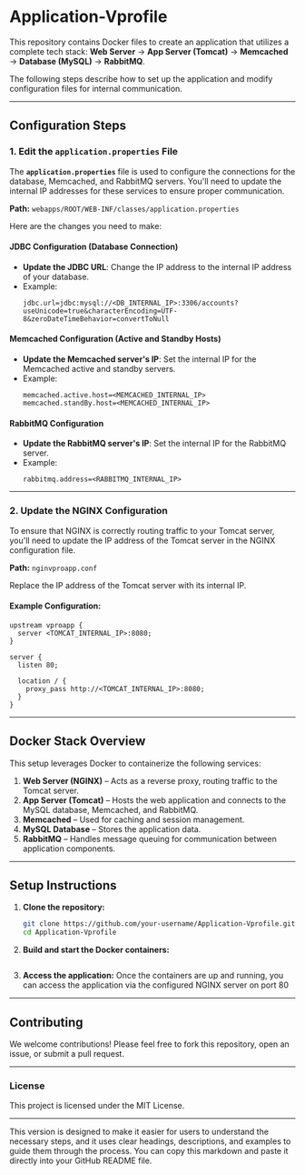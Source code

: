 
# Application-Vprofile

This repository contains Docker files to create an application that utilizes a complete tech stack: **Web Server** → **App Server (Tomcat)** → **Memcached** → **Database (MySQL)** → **RabbitMQ**.

The following steps describe how to set up the application and modify configuration files for internal communication.

---

## Configuration Steps

### 1. **Edit the `application.properties` File**

The **`application.properties`** file is used to configure the connections for the database, Memcached, and RabbitMQ servers. You'll need to update the internal IP addresses for these services to ensure proper communication.

**Path:** `webapps/ROOT/WEB-INF/classes/application.properties`

Here are the changes you need to make:

#### **JDBC Configuration (Database Connection)**

- **Update the JDBC URL**: Change the IP address to the internal IP address of your database.
- Example:
  ```properties
  jdbc.url=jdbc:mysql://<DB_INTERNAL_IP>:3306/accounts?useUnicode=true&characterEncoding=UTF-8&zeroDateTimeBehavior=convertToNull
  ```

#### **Memcached Configuration (Active and Standby Hosts)**

- **Update the Memcached server's IP**: Set the internal IP for the Memcached active and standby servers.
- Example:
  ```properties
  memcached.active.host=<MEMCACHED_INTERNAL_IP>
  memcached.standBy.host=<MEMCACHED_INTERNAL_IP>
  ```

#### **RabbitMQ Configuration**

- **Update the RabbitMQ server's IP**: Set the internal IP for the RabbitMQ server.
- Example:
  ```properties
  rabbitmq.address=<RABBITMQ_INTERNAL_IP>
  ```

---

### 2. **Update the NGINX Configuration**

To ensure that NGINX is correctly routing traffic to your Tomcat server, you'll need to update the IP address of the Tomcat server in the NGINX configuration file.

**Path:** `nginvproapp.conf`

Replace the IP address of the Tomcat server with its internal IP.

#### **Example Configuration:**

```nginx
upstream vproapp {
  server <TOMCAT_INTERNAL_IP>:8080;
}

server {
  listen 80;
  
  location / {
    proxy_pass http://<TOMCAT_INTERNAL_IP>:8080;
  }
}
```

---

## Docker Stack Overview

This setup leverages Docker to containerize the following services:

1. **Web Server (NGINX)** – Acts as a reverse proxy, routing traffic to the Tomcat server.
2. **App Server (Tomcat)** – Hosts the web application and connects to the MySQL database, Memcached, and RabbitMQ.
3. **Memcached** – Used for caching and session management.
4. **MySQL Database** – Stores the application data.
5. **RabbitMQ** – Handles message queuing for communication between application components.

---

## Setup Instructions

1. **Clone the repository:**
   ```bash
   git clone https://github.com/your-username/Application-Vprofile.git
   cd Application-Vprofile
   ```

2. **Build and start the Docker containers:**
   ```bash
   
   ```

3. **Access the application:**
   Once the containers are up and running, you can access the application via the configured NGINX server on port 80

---

## Contributing

We welcome contributions! Please feel free to fork this repository, open an issue, or submit a pull request.

---

### **License**

This project is licensed under the MIT License.

---

This version is designed to make it easier for users to understand the necessary steps, and it uses clear headings, descriptions, and examples to guide them through the process. You can copy this markdown and paste it directly into your GitHub README file.
